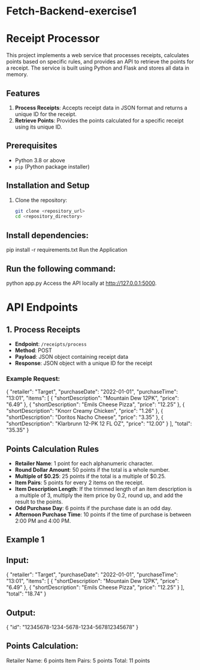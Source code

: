 # Fetch-Backend-exercise1
# Receipt Processor

This project implements a web service that processes receipts, calculates points based on specific rules, and provides an API to retrieve the points for a receipt. The service is built using Python and Flask and stores all data in memory.

## Features

1. **Process Receipts**: Accepts receipt data in JSON format and returns a unique ID for the receipt.
2. **Retrieve Points**: Provides the points calculated for a specific receipt using its unique ID.
## Prerequisites
- Python 3.8 or above
- `pip` (Python package installer)

## Installation and Setup

1. Clone the repository:
   ```bash
   git clone <repository_url>
   cd <repository_directory>
 ## Install dependencies:
pip install -r requirements.txt
Run the Application

## Run the following command:

python app.py
Access the API locally at http://127.0.0.1:5000.
# API Endpoints

## 1. Process Receipts
- **Endpoint**: `/receipts/process`
- **Method**: POST
- **Payload**: JSON object containing receipt data
- **Response**: JSON object with a unique ID for the receipt

### Example Request:

{
  "retailer": "Target",
  "purchaseDate": "2022-01-01",
  "purchaseTime": "13:01",
  "items": [
    {
      "shortDescription": "Mountain Dew 12PK",
      "price": "6.49"
    },
    {
      "shortDescription": "Emils Cheese Pizza",
      "price": "12.25"
    },
    {
      "shortDescription": "Knorr Creamy Chicken",
      "price": "1.26"
    },
    {
      "shortDescription": "Doritos Nacho Cheese",
      "price": "3.35"
    },
    {
      "shortDescription": "Klarbrunn 12-PK 12 FL OZ",
      "price": "12.00"
    }
  ],
  "total": "35.35"
}


## Points Calculation Rules

- **Retailer Name**: 1 point for each alphanumeric character.
- **Round Dollar Amount**: 50 points if the total is a whole number.
- **Multiple of $0.25**: 25 points if the total is a multiple of $0.25.
- **Item Pairs**: 5 points for every 2 items on the receipt.
- **Item Description Length**: If the trimmed length of an item description is a multiple of 3, multiply the item price by 0.2, round up, and add the result to the points.
- **Odd Purchase Day**: 6 points if the purchase date is an odd day.
- **Afternoon Purchase Time**: 10 points if the time of purchase is between 2:00 PM and 4:00 PM.

## Example 1

## Input:

{
  "retailer": "Target",
  "purchaseDate": "2022-01-01",
  "purchaseTime": "13:01",
  "items": [
    {
      "shortDescription": "Mountain Dew 12PK",
      "price": "6.49"
    },
    {
      "shortDescription": "Emils Cheese Pizza",
      "price": "12.25"
    }
  ],
  "total": "18.74"
}
## Output:

{
  "id": "12345678-1234-5678-1234-567812345678"
}
## Points Calculation:
Retailer Name: 6 points
Item Pairs: 5 points
Total: 11 points
